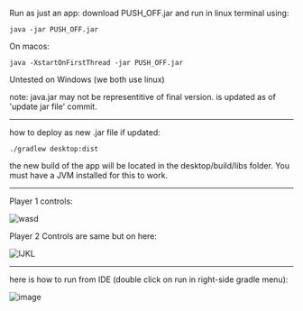 Run as just an app: download PUSH_OFF.jar and run in linux terminal using:
```
java -jar PUSH_OFF.jar
```
On macos:
```
java -XstartOnFirstThread -jar PUSH_OFF.jar
```
Untested on Windows (we both use linux)

note: java.jar may not be representitive of final version. is updated as of 'update jar file' commit.

__________________________________

how to deploy as new .jar file if updated:
```
./gradlew desktop:dist
```
the new build of the app will be located in the desktop/build/libs folder. You must have a JVM installed for this to work.

__________________________________
Player 1 controls:

![wasd](https://github.com/jarednpress/Push-OFF/assets/112017486/10abb39d-f694-46c3-ba94-30d1b37933d3)


Player 2 Controls are same but on here: 

![IJKL](https://github.com/jarednpress/Push-OFF/assets/112017486/08e6b6e7-8bca-42b5-bfe1-458c90ed8358)



__________________________________

here is how to run from IDE (double click on run in right-side gradle menu):


![image](https://github.com/jarednpress/Push-OFF/assets/112017486/33f9c5ff-538c-45cd-9ee2-5bbbfb2233c5)


